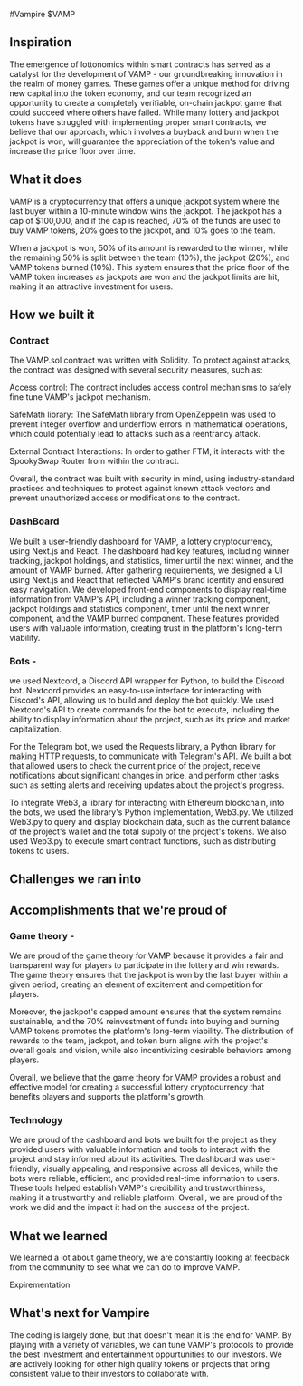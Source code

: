 #Vampire $VAMP
## Inspiration
The emergence of lottonomics within smart contracts has served as a catalyst for the development of VAMP - our groundbreaking innovation in the realm of money games. These games offer a unique method for driving new capital into the token economy, and our team recognized an opportunity to create a completely verifiable, on-chain jackpot game that could succeed where others have failed. While many lottery and jackpot tokens have struggled with implementing proper smart contracts, we believe that our approach, which involves a buyback and burn when the jackpot is won, will guarantee the appreciation of the token's value and increase the price floor over time.

## What it does
VAMP is a cryptocurrency that offers a unique jackpot system where the last buyer within a 10-minute window wins the jackpot. The jackpot has a cap of $100,000, and if the cap is reached, 70% of the funds are used to buy VAMP tokens, 20% goes to the jackpot, and 10% goes to the team.

When a jackpot is won, 50% of its amount is rewarded to the winner, while the remaining 50% is split between the team (10%), the jackpot (20%), and VAMP tokens burned (10%). This system ensures that the price floor of the VAMP token increases as jackpots are won and the jackpot limits are hit, making it an attractive investment for users.

## How we built it
### Contract
The VAMP.sol contract was written with Solidity. To protect against attacks, the contract was designed with several security measures, such as:

Access control: The contract includes access control mechanisms to safely fine tune VAMP's jackpot mechanism.

SafeMath library: The SafeMath library from OpenZeppelin was used to prevent integer overflow and underflow errors in mathematical operations, which could potentially lead to attacks such as a reentrancy attack.

External Contract Interactions:  In order to gather FTM, it interacts with the SpookySwap Router from within the contract. 

Overall, the contract was built with security in mind, using industry-standard practices and techniques to protect against known attack vectors and prevent unauthorized access or modifications to the contract.

### DashBoard 
We built a user-friendly dashboard for VAMP, a lottery cryptocurrency, using Next.js and React. The dashboard had key features, including winner tracking, jackpot holdings, and statistics, timer until the next winner, and the amount of VAMP burned. After gathering requirements, we designed a UI using Next.js and React that reflected VAMP's brand identity and ensured easy navigation. We developed front-end components to display real-time information from VAMP's API, including a winner tracking component, jackpot holdings and statistics component, timer until the next winner component, and the VAMP burned component. These features provided users with valuable information, creating trust in the platform's long-term viability.

### Bots - 
we used Nextcord, a Discord API wrapper for Python, to build the Discord bot. Nextcord provides an easy-to-use interface for interacting with Discord's API, allowing us to build and deploy the bot quickly. We used Nextcord's API to create commands for the bot to execute, including the ability to display information about the project, such as its price and market capitalization.

For the Telegram bot, we used the Requests library, a Python library for making HTTP requests, to communicate with Telegram's API. We built a bot that allowed users to check the current price of the project, receive notifications about significant changes in price, and perform other tasks such as setting alerts and receiving updates about the project's progress.

To integrate Web3, a library for interacting with Ethereum blockchain, into the bots, we used the library's Python implementation, Web3.py. We utilized Web3.py to query and display blockchain data, such as the current balance of the project's wallet and the total supply of the project's tokens. We also used Web3.py to execute smart contract functions, such as distributing tokens to users.
## Challenges we ran into


## Accomplishments that we're proud of

### Game theory - 
We are proud of the game theory for VAMP because it provides a fair and transparent way for players to participate in the lottery and win rewards. The game theory ensures that the jackpot is won by the last buyer within a given period, creating an element of excitement and competition for players.

Moreover, the jackpot's capped amount ensures that the system remains sustainable, and the 70% reinvestment of funds into buying and burning VAMP tokens promotes the platform's long-term viability. The distribution of rewards to the team, jackpot, and token burn aligns with the project's overall goals and vision, while also incentivizing desirable behaviors among players.

Overall, we believe that the game theory for VAMP provides a robust and effective model for creating a successful lottery cryptocurrency that benefits players and supports the platform's growth.
### Technology
We are proud of the dashboard and bots we built for the project as they provided users with valuable information and tools to interact with the project and stay informed about its activities. The dashboard was user-friendly, visually appealing, and responsive across all devices, while the bots were reliable, efficient, and provided real-time information to users. These tools helped establish VAMP's credibility and trustworthiness, making it a trustworthy and reliable platform. Overall, we are proud of the work we did and the impact it had on the success of the project.

## What we learned
We learned a lot about game theory, we are constantly looking at feedback from the community to see what we can do to improve VAMP.

Expirementation
## What's next for Vampire
The coding is largely done, but that doesn't mean it is the end for VAMP. By playing with a variety of variables, we can tune VAMP's protocols to provide the best investment and entertainment oppurtunities to our investors. We are actively looking for other high quality tokens or projects that bring consistent value to their investors to collaborate with.
